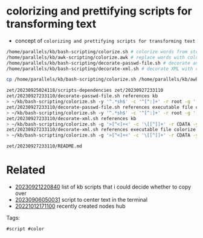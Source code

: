 # colorizing and prettifying scripts for transforming text

- concept of `colorizing and prettifying scripts for transforming text`

```bash
/home/parallels/kb/bash-scripting/colorize.sh # colorize words from stdin with regular expressions
/home/parallels/kb/awk-scripting/colorize.awk # replace words with colorized versions
/home/parallels/kb/bash-scripting/decorate-passwd-file.sh # decorate and colorize a passwd file piped from stdin
/home/parallels/kb/bash-scripting/decorate-xml.sh # decorate XML with colors for tags, attributes, and content

cp /home/parallels/kb/bash-scripting/colorize.sh /home/parallels/kb/awk-scripting/colorize.awk /home/parallels/kb/bash-scripting/decorate-passwd-file.sh /home/parallels/kb/bash-scripting/decorate-xml.sh .

zet/20230925024118/scripts-dependencies zet/20230927233110
zet/20230927233110/decorate-passwd-file.sh references kb
> ~/kb/bash-scripting/colorize.sh -y '^.*sh$' -c '^[^:]+' -r root -g '[^:/]+$' -b 'false|nologin'
zet/20230927233110/decorate-passwd-file.sh references executable file colorize.sh
> ~/kb/bash-scripting/colorize.sh -y '^.*sh$' -c '^[^:]+' -r root -g '[^:/]+$' -b 'false|nologin'
zet/20230927233110/decorate-xml.sh references kb
> ~/kb/bash-scripting/colorize.sh -g '>[^<]+<' -c '\[[^]]+' -r CDATA -y '<[^>]+ [^>]*>'
zet/20230927233110/decorate-xml.sh references executable file colorize.sh
> ~/kb/bash-scripting/colorize.sh -g '>[^<]+<' -c '\[[^]]+' -r CDATA -y '<[^>]+ [^>]*>'
```

` zet/20230927233110/README.md `

# Related

- [20230921220840](/zet/20230921220840/README.md) list of kb scripts that i could decide whether to copy over
- [20230906050031](/zet/20230906050031/README.md) script to center text in the terminal
- [20221012171100](/zet/20221012171100/README.md) recently created nodes hub

Tags:

    #script #color
